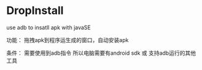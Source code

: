 # DropInstall
use adb to insatll apk with javaSE

功能：
    拖拽apk到程序运生成的窗口，自动安装apk
    
    
条件：
    需要使用到adb指令 所以电脑需要有android sdk 或 支持adb运行的其他工具

